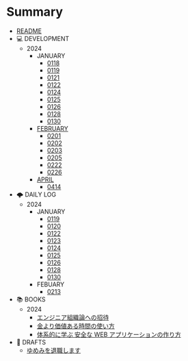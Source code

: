 # Summary

- [README](README.md)
- 💻 DEVELOPMENT
  - 2024
    - JANUARY
      - [0118](DEVELOPMENT/2024/JAN/0118.md)
      - [0119](DEVELOPMENT/2024/JAN/0119.md)
      - [0121](DEVELOPMENT/2024/JAN/0121.md)
      - [0122](DEVELOPMENT/2024/JAN/0122.md)
      - [0124](DEVELOPMENT/2024/JAN/0124.md)
      - [0125](DEVELOPMENT/2024/JAN/0125.md)
      - [0126](DEVELOPMENT/2024/JAN/0126.md)
      - [0128](DEVELOPMENT/2024/JAN/0128.md)
      - [0130](DEVELOPMENT/2024/JAN/0130.md)
    - [FEBRUARY](DEVELOPMENT/2024/FEB/README.md)
      - [0201](DEVELOPMENT/2024/FEB/0201.md)
      - [0202](DEVELOPMENT/2024/FEB/0202.md)
      - [0203](DEVELOPMENT/2024/FEB/0203.md)
      - [0205](DEVELOPMENT/2024/FEB/0205.md)
      - [0222](DEVELOPMENT/2024/FEB/0222.md)
      - [0226](DEVELOPMENT/2024/FEB/0226.md)
    - [APRIL](DEVELOPMENT/2024/APR/README.md)
      - [0414](DEVELOPMENT/2024/APR/0414.md)
- 🌩 DAILY LOG
  - 2024
    - JANUARY
      - [0119](DAILY/2024/JAN/0119.md)
      - [0120](DAILY/2024/JAN/0120.md)
      - [0122](DAILY/2024/JAN/0122.md)
      - [0123](DAILY/2024/JAN/0123.md)
      - [0124](DAILY/2024/JAN/0124.md)
      - [0125](DAILY/2024/JAN/0125.md)
      - [0126](DAILY/2024/JAN/0126.md)
      - [0128](DAILY/2024/JAN/0128.md)
      - [0130](DAILY/2024/JAN/0130.md)
    - FEBUARY
      - [0213](DAILY/2024/FEB/0213.md)
- 📚 BOOKS
  - 2024
    - [エンジニア組織論への招待](BOOKS/engineering_organization_theory.md)
    - [金より価値ある時間の使い方](BOOKS/how_to_live_on_24_hours_a_day.md)
    - [体系的に学ぶ 安全な WEB アプリケーションの作り方](BOOKS/learn_howto_create_web_applications_systematically.md)
- 📝 DRAFTS
  - [ゆめみを退職します](DRAFTS/yumemi_retirement.md)
